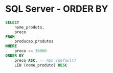 # SQL Server - ORDER BY

~~~sql
SELECT 
    nome_produto, 
    preco
FROM 
    producao.produtos
WHERE 
    preco <= 30000
ORDER BY
    preco ASC, -- ASC (default)
    LEN (nome_produto) DESC
~~~